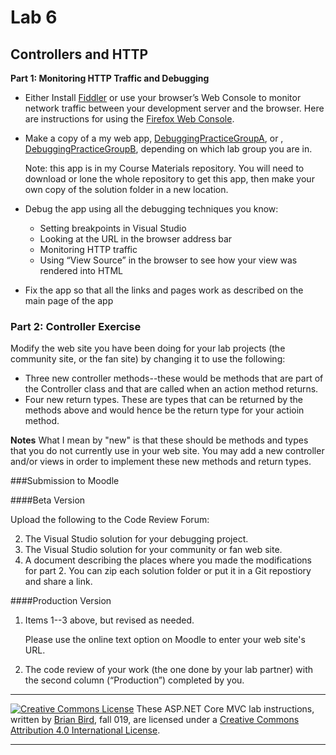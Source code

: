 # Lab 6

## Controllers and HTTP

**Part 1: Monitoring HTTP Traffic and Debugging**

- Either Install [Fiddler](https://www.telerik.com/fiddler) or use your browser’s Web Console to monitor network traffic between your development server and the browser. Here are instructions for using the [Firefox Web Console](https://developer.mozilla.org/en-US/docs/Tools/Web_Console).
- Make a copy of a my web app, [DebuggingPracticeGroupA](https://github.com/LCC-CIT/CS295N-CourseMaterials/tree/master/Labs/Lab05/DebuggingPractice-GroupA), or , [DebuggingPracticeGroupB](https://github.com/LCC-CIT/CS295N-CourseMaterials/tree/master/Labs/Lab05/DebuggingPractice-GroupB), depending on which lab group you are in.  

  Note: this app is in my Course Materials repository. You will need to download or lone the whole repository to get this app, then make your own copy of the solution folder in a new location.
- Debug the app using all the debugging techniques you know:
  - Setting breakpoints in Visual Studio
  - Looking at the URL in the browser address bar
  - Monitoring HTTP traffic
  - Using “View Source” in the browser to see how your view was rendered into HTML
- Fix the app so that all the links and pages work as described on the main page of the app


### Part 2: Controller Exercise

Modify the web site you have been doing for your lab projects (the community site, or the fan site) by changing it to use the following:
- Three new controller methods--these would be methods that are part of the Controller class and that are called when an action method returns. 
- Four new return types. These are types that can be returned by the methods above and would hence be the return type for your actioin method.

**Notes**
What I mean by "new" is that these should be methods and types that you do not currently use in your web site.
You may add a new controller and/or views in order to implement these new methods and return types.

###Submission to Moodle

####Beta Version 

Upload the following to the Code Review Forum: 

2. The Visual Studio solution for your debugging project. 
2. The Visual Studio solution for your community or fan web site.
3. A document describing the places where you made the modifications for part 2.
You can zip each solution folder or put it in a Git repostiory and share a link.

####Production Version 

1. Items 1--3 above, but revised as needed. 

   Please use the online text option on Moodle to enter your web site's URL.
2. The code review of your work (the one done by your lab partner) with the second column (“Production”) completed by you. 

****

[![Creative Commons License](https://i.creativecommons.org/l/by/4.0/88x31.png)](http://creativecommons.org/licenses/by/4.0/)
These ASP.NET Core MVC lab instructions, written by [Brian Bird](https://birdsbits.blog), fall 019, are licensed under a [Creative Commons Attribution 4.0 International License](http://creativecommons.org/licenses/by/4.0/). 

------

